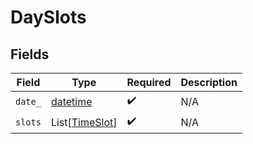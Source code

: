 # DaySlots


## Fields

| Field                                                                        | Type                                                                         | Required                                                                     | Description                                                                  |
| ---------------------------------------------------------------------------- | ---------------------------------------------------------------------------- | ---------------------------------------------------------------------------- | ---------------------------------------------------------------------------- |
| `date_`                                                                      | [datetime](https://docs.python.org/3/library/datetime.html#datetime-objects) | :heavy_check_mark:                                                           | N/A                                                                          |
| `slots`                                                                      | List[[TimeSlot](../../models/shared/timeslot.md)]                            | :heavy_check_mark:                                                           | N/A                                                                          |